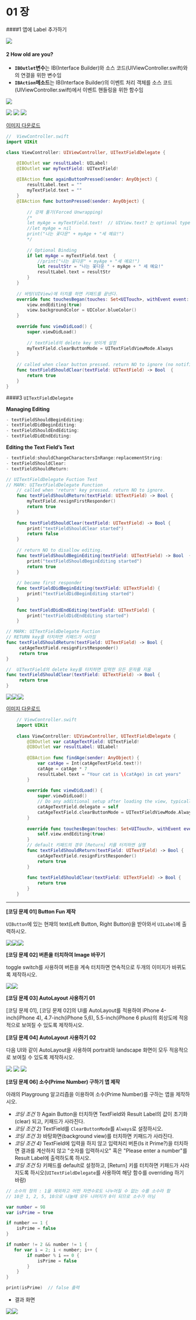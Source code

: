 # 01 장

####1 앱에 Label 추가하기

![](1_1.png)

 
#### 2 How old are you? 

* **`IBOutlet`변수**는 IB(Interface Builder)와 소스 코드(UIViewController.swift)와의 연결을 위한 변수임
* **`IBAction`메소드**는 IB(Interface Builder)의 이벤트 처리 객체를 소스 코드(UIViewController.swift)에서 이벤트 핸들링을 위한 함수임 

![](2_1.png)

![](How-Old-02.jpg)
![](How-Old-01.jpg)
![](How-old03.jpg)

[이미지 다운로드](https://dl.dropboxusercontent.com/u/11130733/Lec_2016_public/people.gif)
```swift
//  ViewController.swift
import UIKit

class ViewController: UIViewController, UITextFieldDelegate {

    @IBOutlet var resultLabel: UILabel!
    @IBOutlet var myTextField: UITextField!
    
    @IBAction func againButtonPressed(sender: AnyObject) {  
        resultLabel.text = ""
        myTextField.text = ""
    }
    @IBAction func buttonPressed(sender: AnyObject) {
        
        // 강제 풀기(Forced Unwrapping)
        /*
        let myAge = myTextField.text!  // UIView.text? 는 optional type 임
        //let myAge = nil
        print("나는 꽃다운" + myAge + "세 예요!")
        */
        
        // Optional Binding
        if let myAge = myTextField.text  {
            //print("나는 꽃다운" + myAge + "세 예요!")
            let resultStr = "나는 꽃다운 " + myAge + " 세 예요!"
            resultLabel.text = resultStr
        }        
    }
    
    // 바탕(UIView)에 터치를 하면 키패드를 끝낸다.
    override func touchesBegan(touches: Set<UITouch>, withEvent event: UIEvent?) {
        view.endEditing(true)
        view.backgroundColor = UIColor.blueColor()
    }
    
    override func viewDidLoad() {
        super.viewDidLoad()
        
        // textField의 delete key 보이게 설정
        myTextField.clearButtonMode = UITextFieldViewMode.Always
    }
    
    // called when clear button pressed. return NO to ignore (no notifications)
    func textFieldShouldClear(textField: UITextField) -> Bool  {
        return true
    }
}

```

####3 ```UITextFieldDelegate``` 

**Managing Editing**
```Swift
- textFieldShouldBeginEditing:
- textFieldDidBeginEditing:
- textFieldShouldEndEditing:
- textFieldDidEndEditing:
```

**Editing the Text Field’s Text**
```Swift
- textField:shouldChangeCharactersInRange:replacementString:
- textFieldShouldClear:
- textFieldShouldReturn:
```

```Swift
// UITextFieldDelegate Fuction Test
// MARK: UITextFieldDelegate Function
    // called when 'return' key pressed. return NO to ignore.
    func textFieldShouldReturn(textField: UITextField) -> Bool {
        myTextField.resignFirstResponder()
        return true
    }
    
    func textFieldShouldClear(textField: UITextField) -> Bool {
        print("textFieldShouldClear started")
        return false
    }
    
    // return NO to disallow editing.
    func textFieldShouldBeginEditing(textField: UITextField) -> Bool  {
        print("textFieldShouldBeginEditing started")
        return true
    }
    
    // became first responder
    func textFieldDidBeginEditing(textField: UITextField) {
        print("textFieldDidBeginEditing started")
    }
    
    func textFieldDidEndEditing(textField: UITextField) {
        print("textFieldDidEndEditing started")
    }
```

```Swift
// MARK: UITextFieldDelegate Fuction
// RETURN key를 터치하면 키패드가 사라짐  
func textFieldShouldReturn(textField: UITextField) -> Bool {
     catAgeTextField.resignFirstResponder() 
     return true        
}

//  UITextField의 delete key를 터치하면 입력한 모든 문자를 지움    
func textFieldShouldClear(textField: UITextField) -> Bool { 
     return true   
}
```

![](cat_year_1_1.png)![](cat_year_2_1.png)![](cat_year_3_1.png)

  
  [이미지 다운로드](https://dl.dropboxusercontent.com/u/11130733/Lec_2016_public/cat.png)
  
```swift
    // ViewController.swift
    import UIKit
    
    class ViewController: UIViewController, UITextFieldDelegate {
        @IBOutlet var catAgeTextField: UITextField!
        @IBOutlet var resultLabel: UILabel!
        
        @IBAction func findAge(sender: AnyObject) { 
            var catAge = Int(catAgeTextField.text!)!
            catAge = catAge * 7
            resultLabel.text = "Your cat is \(catAge) in cat years"
        }
        
        override func viewDidLoad() {
            super.viewDidLoad()
            // Do any additional setup after loading the view, typically from a nib.
            catAgeTextField.delegate = self
            catAgeTextField.clearButtonMode = UITextFieldViewMode.Always
        }
    
        override func touchesBegan(touches: Set<UITouch>, withEvent event: UIEvent?) {
            self.view.endEditing(true)
        }
        // default 키패드의 경우 [Return] 키를 터치하면 실행
        func textFieldShouldReturn(textField: UITextField) -> Bool {
            catAgeTextField.resignFirstResponder()
            return true
        }
        
        func textFieldShouldClear(textField: UITextField) -> Bool {
            return true
        }
    }
```

---


**[코딩 문제 01] Button Fun 제작**

`UIButton`에 있는 현재의 text(Left Button, Right Button)을 받아와서 `UILabel`에 출력하시오.
 
 ![](ButtonFun01.png)![](ButtonFun02.png)![](ButtonFun03.png)

**[코딩 문제 02] 버튼을 터치하여 Image 바꾸기**

toggle switch를 사용하여 버튼을 계속 터치하면 연속적으로 두개의 이미지가 바뀌도록 제작하시오.

![](ChangeIMG01_s.png)![](ChangeIMG02_s.png)

**[코딩 문제 03] AutoLayout 사용하기 01**

[코딩 문제 01], [코딩 문제 02]의 UI를 AutoLayout를 적용하여 iPhone 4-inch(iPhone 4), 4.7-inch(iPhone 5,6), 5.5-inch(iPhone 6 plus)의 회상도에 적응적으로 보여질 수 있도록 제작하시오.

**[코딩 문제 04] AutoLayout 사용하기 02**

다음 UI와 같이 AutoLayout을 사용하여 portrait와 landscape 화면이 모두 적응적으로 보여질 수 있도록 제작하시오.

![](HR_space01.jpg)
![](HR_space02-1.jpg)
![](HR_space03-01.jpg)

**[코딩 문제 06] 소수(Prime Number) 구하기 앱 제작**

아래의 Playgroung 알고리즘을 이용하여 소수(Prime Number)를 구하는 앱을 제작하시오.
* *코딩 조건 1)*
Again Button을 터치하면 TextField와 Result Label의 값이 초기화(clear) 되고, 키패드가 사라진다.
* *코딩 조건 2)*
TextField를 `ClearButtonMode`를 `Always`로 설정하시오.
* *코딩 조건 3)*
바탕화면(background view)를 터치하면 키패드가 사라진다.
* *코딩 조건 4)*
TextField에 입력을 하지 않고 입력처리 버튼(Is it Prime?)을 터치하면 결과를 계산하지 않고 "숫자를 입력하시오" 혹은 "Please enter a number"를 Result Label에 출력하도록 하시오.
* *코딩 조건 5)* 키패드를 default로 설정하고, [Return] 키를 터치하면 키패드가 사라지도록 하시오(`UITextFieldDelegate`를 사용하여 해당 함수를 overriding 하기 바람)


```Swift
// 소수의 정의 : 1을 제외하고 어떤 자연수로도 나누어질 수 없는 수를 소수라 함
// 10은 1, 2, 5, 10으로 나눌때 모두 나머지가 0이 되므로 소수가 아님

var number = 98
var isPrime = true

if number == 1 {   
    isPrime = false
}

if number != 2 && number != 1 {
   for var i = 2; i < number; i++ {
        if number % i == 0 {
            isPrime = false
        }
    }
}

print(isPrime)  // false 출력
```
* 결과 화면

![](primeNo01.jpg)![](primeNo02.jpg)




